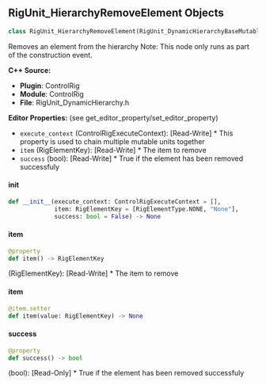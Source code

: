 ## RigUnit_HierarchyRemoveElement Objects

```python
class RigUnit_HierarchyRemoveElement(RigUnit_DynamicHierarchyBaseMutable)
```

Removes an element from the hierarchy
Note: This node only runs as part of the construction event.

**C++ Source:**

- **Plugin**: ControlRig
- **Module**: ControlRig
- **File**: RigUnit_DynamicHierarchy.h

**Editor Properties:** (see get_editor_property/set_editor_property)

- ``execute_context`` (ControlRigExecuteContext):  [Read-Write] * This property is used to chain multiple mutable units together
- ``item`` (RigElementKey):  [Read-Write] * The item to remove
- ``success`` (bool):  [Read-Write] * True if the element has been removed successfuly

<a id="unreal.RigUnit_HierarchyRemoveElement.__init__"></a>

#### __init__

```python
def __init__(execute_context: ControlRigExecuteContext = [],
             item: RigElementKey = [RigElementType.NONE, "None"],
             success: bool = False) -> None
```

<a id="unreal.RigUnit_HierarchyRemoveElement.item"></a>

#### item

```python
@property
def item() -> RigElementKey
```

(RigElementKey):  [Read-Write] * The item to remove

<a id="unreal.RigUnit_HierarchyRemoveElement.item"></a>

#### item

```python
@item.setter
def item(value: RigElementKey) -> None
```

<a id="unreal.RigUnit_HierarchyRemoveElement.success"></a>

#### success

```python
@property
def success() -> bool
```

(bool):  [Read-Only] * True if the element has been removed successfuly

<a id="unreal.RigUnit_HierarchyAddElement"></a>